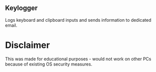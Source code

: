 ## Keylogger
Logs keyboard and clipboard inputs and sends information to dedicated email.

# Disclaimer
This was made for educational purposes - would not work on other PCs because of existing OS security measures.
